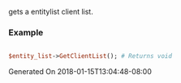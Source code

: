 gets a entitylist client list.
### Example

```perl

$entity_list->GetClientList(); # Returns void
```


Generated On 2018-01-15T13:04:48-08:00